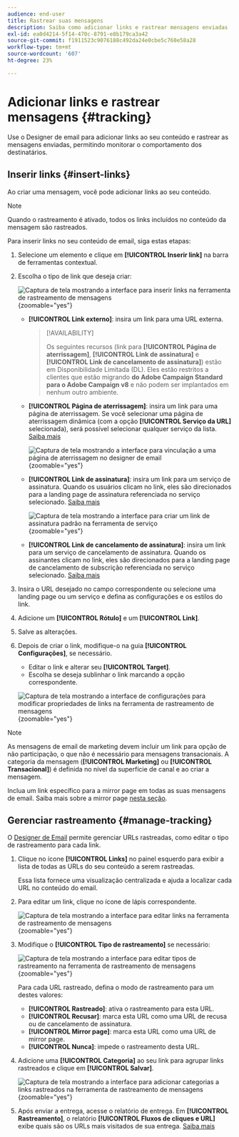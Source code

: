 ```yaml
---
audience: end-user
title: Rastrear suas mensagens
description: Saiba como adicionar links e rastrear mensagens enviadas
exl-id: ea0d4214-5f14-470c-8791-e8b179ca3a42
source-git-commit: f1911523c9076188c492da24e0cbe5c760e58a28
workflow-type: tm+mt
source-wordcount: '607'
ht-degree: 23%

---
```


# Adicionar links e rastrear mensagens {#tracking}

Use o Designer de email para adicionar links ao seu conteúdo e rastrear as mensagens enviadas, permitindo monitorar o comportamento dos destinatários.

## Inserir links {#insert-links}

Ao criar uma mensagem, você pode adicionar links ao seu conteúdo.

>[!NOTE]
>
>Quando o rastreamento é ativado, todos os links incluídos no conteúdo da mensagem são rastreados.

Para inserir links no seu conteúdo de email, siga estas etapas:

1. Selecione um elemento e clique em **[!UICONTROL Inserir link]** na barra de ferramentas contextual.

1. Escolha o tipo de link que deseja criar:

   ![Captura de tela mostrando a interface para inserir links na ferramenta de rastreamento de mensagens](assets/message-tracking-insert-link.png){zoomable="yes"}

   * **[!UICONTROL Link externo]**: insira um link para uma URL externa.

     >[!AVAILABILITY]
     >
     >Os seguintes recursos (link para **[!UICONTROL Página de aterrissagem]**, **[!UICONTROL Link de assinatura]** e **[!UICONTROL Link de cancelamento de assinatura]**) estão em Disponibilidade Limitada (DL). Eles estão restritos a clientes que estão migrando **do Adobe Campaign Standard para o Adobe Campaign v8** e não podem ser implantados em nenhum outro ambiente.

   * **[!UICONTROL Página de aterrissagem]**: insira um link para uma página de aterrissagem. Se você selecionar uma página de aterrissagem dinâmica (com a opção **[!UICONTROL Serviço da URL]** selecionada), será possível selecionar qualquer serviço da lista. [Saiba mais](../landing-pages/create-lp.md#define-actions-on-form-submission)

     ![Captura de tela mostrando a interface para vinculação a uma página de aterrissagem no designer de email](assets/email-link-to-landing-page.png){zoomable="yes"}

   * **[!UICONTROL Link de assinatura]**: insira um link para um serviço de assinatura. Quando os usuários clicam no link, eles são direcionados para a landing page de assinatura referenciada no serviço selecionado. [Saiba mais](../audience/manage-services.md#create-service)

     ![Captura de tela mostrando a interface para criar um link de assinatura padrão na ferramenta de serviço](assets/service-create-default-lp-link.png){zoomable="yes"}

   * **[!UICONTROL Link de cancelamento de assinatura]**: insira um link para um serviço de cancelamento de assinatura. Quando os assinantes clicam no link, eles são direcionados para a landing page de cancelamento de subscrição referenciada no serviço selecionado. [Saiba mais](../audience/manage-services.md#create-service)

   <!--* **[!UICONTROL Mirror page]**: Add a link to display the email content in a web browser. [Learn more]-->

1. Insira o URL desejado no campo correspondente ou selecione uma landing page ou um serviço e defina as configurações e os estilos do link.

1. Adicione um **[!UICONTROL Rótulo]** e um **[!UICONTROL Link]**.

1. Salve as alterações.

1. Depois de criar o link, modifique-o na guia **[!UICONTROL Configurações]**, se necessário.

   * Editar o link e alterar seu **[!UICONTROL Target]**.
   * Escolha se deseja sublinhar o link marcando a opção correspondente.

   ![Captura de tela mostrando a interface de configurações para modificar propriedades de links na ferramenta de rastreamento de mensagens](assets/message-tracking-link-settings.png){zoomable="yes"}

>[!NOTE]
>
>As mensagens de email de marketing devem incluir um link para opção de não participação, o que não é necessário para mensagens transacionais. A categoria da mensagem (**[!UICONTROL Marketing]** ou **[!UICONTROL Transacional]**) é definida no nível da superfície de canal e ao criar a mensagem.

Inclua um link específico para a mirror page em todas as suas mensagens de email. Saiba mais sobre a mirror page [nesta seção](mirror-page.md).

## Gerenciar rastreamento {#manage-tracking}

O [Designer de Email](create-email-content.md) permite gerenciar URLs rastreadas, como editar o tipo de rastreamento para cada link.

1. Clique no ícone **[!UICONTROL Links]** no painel esquerdo para exibir a lista de todas as URLs do seu conteúdo a serem rastreadas.

   Essa lista fornece uma visualização centralizada e ajuda a localizar cada URL no conteúdo do email.

1. Para editar um link, clique no ícone de lápis correspondente.

   ![Captura de tela mostrando a interface para editar links na ferramenta de rastreamento de mensagens](assets/message-tracking-edit-links.png){zoomable="yes"}

1. Modifique o **[!UICONTROL Tipo de rastreamento]** se necessário:

   ![Captura de tela mostrando a interface para editar tipos de rastreamento na ferramenta de rastreamento de mensagens](assets/message-tracking-edit-a-link.png){zoomable="yes"}

   Para cada URL rastreado, defina o modo de rastreamento para um destes valores:

   * **[!UICONTROL Rastreado]**: ativa o rastreamento para esta URL.
   * **[!UICONTROL Recusar]**: marca esta URL como uma URL de recusa ou de cancelamento de assinatura.
   * **[!UICONTROL Mirror page]**: marca esta URL como uma URL de mirror page.
   * **[!UICONTROL Nunca]**: impede o rastreamento desta URL. <!--This information is saved: if the URL appears again in a future message, its tracking is automatically deactivated.-->

1. Adicione uma **[!UICONTROL Categoria]** ao seu link para agrupar links rastreados e clique em **[!UICONTROL Salvar]**.

   ![Captura de tela mostrando a interface para adicionar categorias a links rastreados na ferramenta de rastreamento de mensagens](assets/message-tracking-edit-a-link_2.png){zoomable="yes"}

1. Após enviar a entrega, acesse o relatório de entrega. Em **[!UICONTROL Rastreamento]**, o relatório **[!UICONTROL Fluxos de cliques e URL]** exibe quais são os URLs mais visitados de sua entrega. [Saiba mais](../reporting/gs-reports.md)